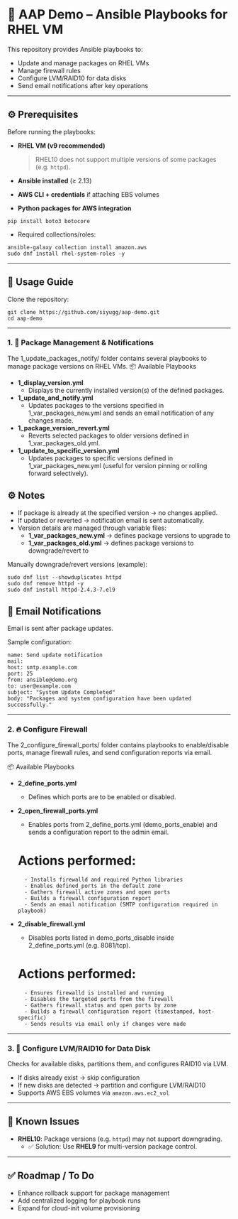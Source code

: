 # 📘 AAP Demo – Ansible Playbooks for RHEL VM

This repository provides Ansible playbooks to:  

- Update and manage packages on RHEL VMs  
- Manage firewall rules  
- Configure LVM/RAID10 for data disks  
- Send email notifications after key operations  

---

## ⚙️ Prerequisites

Before running the playbooks:

- **RHEL VM (v9 recommended)**  
  > RHEL10 does not support multiple versions of some packages (e.g. `httpd`).  

- **Ansible installed** (≥ 2.13)  

- **AWS CLI + credentials** if attaching EBS volumes  

- **Python packages for AWS integration**
```console
pip install boto3 botocore
```
- Required collections/roles:
```console
ansible-galaxy collection install amazon.aws
sudo dnf install rhel-system-roles -y
```
---

## 🚀 Usage Guide

Clone the repository:
```console
git clone https://github.com/siyugg/aap-demo.git
cd aap-demo
```
---

### 1. 🔄 Package Management & Notifications
The 1_update_packages_notify/ folder contains several playbooks to manage package versions on RHEL VMs.
📦 Available Playbooks
- **1_display_version.yml**
    - Displays the currently installed version(s) of the defined packages.
- **1_update_and_notify.yml**
    - Updates packages to the versions specified in 1_var_packages_new.yml and sends an email notification of any changes made.
- **1_package_version_revert.yml**
    - Reverts selected packages to older versions defined in 1_var_packages_old.yml.
- **1_update_to_specific_version.yml**
    - Updates packages to specific versions defined in 1_var_packages_new.yml (useful for version pinning or rolling forward selectively).

## ⚙️ Notes
- If package is already at the specified version → no changes applied.
- If updated or reverted → notification email is sent automatically.
- Version details are managed through variable files:
    - **1_var_packages_new.yml** → defines package versions to upgrade to
    - **1_var_packages_old.yml** → defines package versions to downgrade/revert to

Manually downgrade/revert versions (example):
```console
sudo dnf list --showduplicates httpd
sudo dnf remove httpd -y
sudo dnf install httpd-2.4.3-7.el9
```
## 📧 Email Notifications
Email is sent after package updates.  

Sample configuration:
```console
name: Send update notification
mail:
host: smtp.example.com
port: 25
from: ansible@demo.org
to: user@example.com
subject: "System Update Completed"
body: "Packages and system configuration have been updated successfully."
```
---

### 2. 🔥 Configure Firewall
The 2_configure_firewall_ports/ folder contains playbooks to enable/disable ports, manage firewall rules, and send configuration reports via email.

📦 Available Playbooks
- **2_define_ports.yml**
    - Defines which ports are to be enabled or disabled.
- **2_open_firewall_ports.yml**
    - Enables ports from 2_define_ports.yml (demo_ports_enable) and sends a configuration report to the admin email.

    # Actions performed:
        - Installs firewalld and required Python libraries
        - Enables defined ports in the default zone
        - Gathers firewall active zones and open ports
        - Builds a firewall configuration report
        - Sends an email notification (SMTP configuration required in playbook)

- **2_disable_firewall.yml**
    - Disables ports listed in demo_ports_disable inside 2_define_ports.yml (e.g. 8081/tcp).

    # Actions performed:
        - Ensures firewalld is installed and running
        - Disables the targeted ports from the firewall
        - Gathers firewall status and open ports by zone
        - Builds a firewall configuration report (timestamped, host-specific)
        - Sends results via email only if changes were made

---

### 3. 💾 Configure LVM/RAID10 for Data Disk
Checks for available disks, partitions them, and configures RAID10 via LVM.  

- If disks already exist → skip configuration  
- If new disks are detected → partition and configure LVM/RAID10  
- Supports AWS EBS volumes via `amazon.aws.ec2_vol`  

---

## 🛑 Known Issues
- **RHEL10**: Package versions (e.g. `httpd`) may not support downgrading.  
  - ✅ Solution: Use **RHEL9** for multi-version package control.  

---

## ✅ Roadmap / To Do
- Enhance rollback support for package management  
- Add centralized logging for playbook runs  
- Expand for cloud-init volume provisioning  